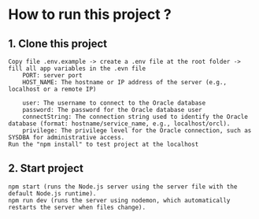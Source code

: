 # How to run this project ?
## 1. Clone this project
	Copy file .env.example -> create a .env file at the root folder -> fill all app variables in the .evn file
    	PORT: server port
        HOST_NAME: The hostname or IP address of the server (e.g., localhost or a remote IP)

        user: The username to connect to the Oracle database
        password: The password for the Oracle database user
        connectString: The connection string used to identify the Oracle database (format: hostname/service_name, e.g., localhost/orcl).
        privilege: The privilege level for the Oracle connection, such as SYSDBA for administrative access.
	Run the "npm install" to test project at the localhost
## 2. Start project
	npm start (runs the Node.js server using the server file with the default Node.js runtime).
    npm run dev (runs the server using nodemon, which automatically restarts the server when files change).
